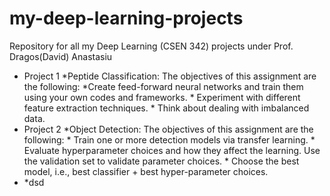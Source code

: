 # my-deep-learning-projects
Repository for all my Deep Learning (CSEN 342) projects under Prof. Dragos(David) Anastasiu
- Project 1  *Peptide Classification: The objectives of this assignment are the following: *Create feed-forward neural networks and train them using your own codes and frameworks. * Experiment with different feature extraction techniques.  * Think about dealing with imbalanced data.
- Project 2 *Object Detection: The objectives of this assignment are the following: * Train one or more detection models via transfer learning. * Evaluate hyperparameter choices and how they affect the learning. Use the validation set to validate parameter choices. * Choose the best model, i.e., best classifier + best hyper-parameter choices.
- *dsd

